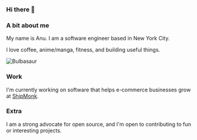 ### Hi there 🫡

### A bit about me
My name is Anu. I am a software engineer based in New York City.

I love coffee, anime/manga, fitness, and building useful things. 

![Bulbasaur](https://media.tenor.com/SecZG4u1gSYAAAAi/bulbasaur-pokemon.gif)

### Work

I'm currently working on software that helps e-commerce businesses grow at [ShipMonk](https://www.shipmonk.com/).

### Extra

I am a strong advocate for open source, and I'm open to contributing to fun or interesting projects.

<!--
**anuyorker/anuyorker** is a ✨ _special_ ✨ repository because its `README.md` (this file) appears on your GitHub profile.
-->
